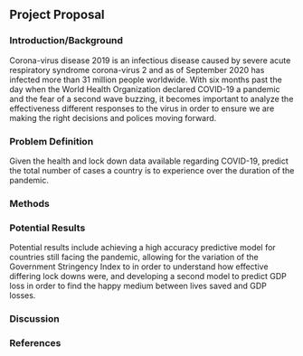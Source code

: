 ## Project Proposal
### Introduction/Background
Corona-virus disease 2019 is an infectious disease caused by severe acute respiratory syndrome corona-virus 2 and as of September 2020 has infected more than 31 million people worldwide. With six months past the day when the World Health Organization declared COVID-19 a pandemic and the fear of a second wave buzzing, it becomes important to analyze the effectiveness different responses to the virus in order to ensure we are making the right decisions and polices moving forward.

### Problem Definition
Given the health and lock down data available regarding COVID-19, predict the total number of cases a country is to experience over the duration of the pandemic.

### Methods
### Potential Results
Potential results include achieving a high accuracy predictive model for countries still facing the pandemic, allowing for the variation of the Government Stringency Index to in order to understand how effective differing lock downs were, and developing a second model to predict GDP loss in order to find the happy medium between lives saved and GDP losses.

### Discussion
### References